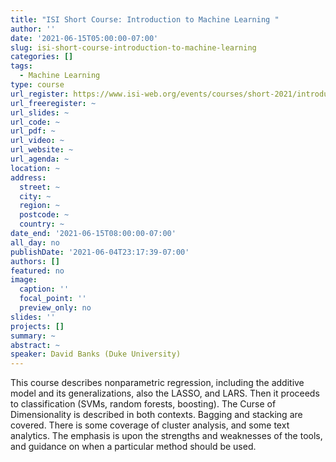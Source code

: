 ```yaml
---
title: "ISI Short Course: Introduction to Machine Learning "
author: ''
date: '2021-06-15T05:00:00-07:00'
slug: isi-short-course-introduction-to-machine-learning
categories: []
tags:
  - Machine Learning
type: course
url_register: https://www.isi-web.org/events/courses/short-2021/introduction-to-machine-learning
url_freeregister: ~
url_slides: ~
url_code: ~
url_pdf: ~
url_video: ~
url_website: ~
url_agenda: ~
location: ~
address:
  street: ~
  city: ~
  region: ~
  postcode: ~
  country: ~
date_end: '2021-06-15T08:00:00-07:00'
all_day: no
publishDate: '2021-06-04T23:17:39-07:00'
authors: []
featured: no
image:
  caption: ''
  focal_point: ''
  preview_only: no
slides: ''
projects: []
summary: ~
abstract: ~
speaker: David Banks (Duke University)
---
```

<!--more-->
This course describes nonparametric regression, including the additive model and its generalizations, also the LASSO, and LARS.  Then it proceeds to classification (SVMs, random forests, boosting). The Curse of Dimensionality is described in both contexts.  Bagging and stacking are covered. There is some coverage of cluster analysis, and some text analytics.  The emphasis is upon the strengths and weaknesses of the tools, and guidance on when a particular method should be used.